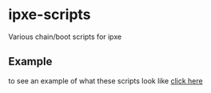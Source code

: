 # ipxe-scripts
Various chain/boot scripts for ipxe

## Example

to see an example of what these scripts look like [click here](menu.md)


